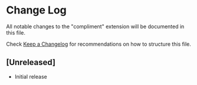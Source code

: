 # Change Log

All notable changes to the "compliment" extension will be documented in this file.

Check [Keep a Changelog](http://keepachangelog.com/) for recommendations on how to structure this file.

## [Unreleased]

- Initial release